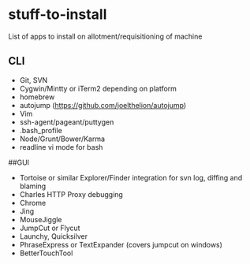 # stuff-to-install
List of apps to install on allotment/requisitioning of machine

## CLI
- Git, SVN
- Cygwin/Mintty or iTerm2 depending on platform
- homebrew
- autojump (https://github.com/joelthelion/autojump)
- Vim
- ssh-agent/pageant/puttygen
- .bash_profile
- Node/Grunt/Bower/Karma
- readline vi mode for bash

##GUI
- Tortoise or similar Explorer/Finder integration for svn log, diffing and blaming
- Charles HTTP Proxy debugging
- Chrome
- Jing
- MouseJiggle
- JumpCut or Flycut
- Launchy, Quicksilver
- PhraseExpress or TextExpander (covers jumpcut on windows)
- BetterTouchTool
